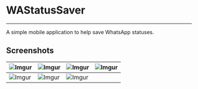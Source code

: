 
# WAStatusSaver
---------------

A simple mobile application to help save WhatsApp statuses.

## Screenshots

| ![Imgur](https://i.imgur.com/cdB3pgC.png) 	| ![Imgur](https://i.imgur.com/JXqDOVA.png) 	| ![Imgur](https://i.imgur.com/LeC35Ah.png) 	| ![Imgur](https://i.imgur.com/vjzr5EB.png) 	|
|-------------------------------------------	|-------------------------------------------	|-------------------------------------------	|-------------------------------------------	|
| ![Imgur](https://i.imgur.com/LLUXvYo.jpg) 	| ![Imgur](https://i.imgur.com/uRfIhA6.png) 	| ![Imgur](https://i.imgur.com/gxdKOPA.jpg) 	|                                           	|

